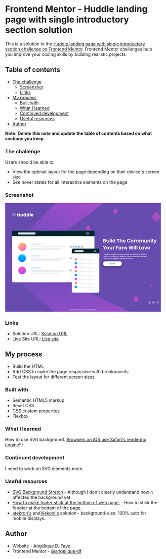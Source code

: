 # Frontend Mentor - Huddle landing page with single introductory section solution

This is a solution to the [Huddle landing page with single introductory section challenge on Frontend Mentor](https://www.frontendmentor.io/challenges/huddle-landing-page-with-a-single-introductory-section-B_2Wvxgi0). Frontend Mentor challenges help you improve your coding skills by building realistic projects. 

## Table of contents

- [The challenge](#the-challenge)
  - [Screenshot](#screenshot)
  - [Links](#links)
- [My process](#my-process)
  - [Built with](#built-with)
  - [What I learned](#what-i-learned)
  - [Continued development](#continued-development)
  - [Useful resources](#useful-resources)
- [Author](#author)

**Note: Delete this note and update the table of contents based on what sections you keep.**

### The challenge

Users should be able to:

- View the optimal layout for the page depending on their device's screen size
- See hover states for all interactive elements on the page

### Screenshot

![](./design/solution_screenshot.png)

### Links

- Solution URL: [Solution URL](https://github.com/angelique-df/huddle-landing-page-with-single-introductory-section-master)
- Live Site URL: [Live site](https://angelique-df.github.io/huddle-landing-page-with-single-introductory-section-master/)

## My process

- Build the HTML
- Add CSS to make the page responsive with breakpooints
- Test the layout for different screen sizes.

### Built with

- Semantic HTML5 markup
- Reset CSS
- CSS custom properties
- Flexbox

### What I learned

How to use SVG background.
[Browsers on iOS use Safari's rendering engine](https://www.howtogeek.com/184283/why-third-party-browsers-will-always-be-inferior-to-safari-on-iphone-and-ipad/)!!!

### Continued development

I need to work on SVG elements more.

### Useful resources

- [SVG Background Stretch](https://forum.webflow.com/t/svg-background-stretch/80917/6) - Although I don't clearly understand how it affected the background yet.
- [How to make footer stick at the bottom of web page.](https://dev.to/nehalahmadkhan/how-to-make-footer-stick-to-bottom-of-web-page-3i14) - How to stick the foooter at the bottom of the page.
- [atekron's](https://github.com/atekron/fm-huddle-landing-page-with-single-introductory-section/blob/master/style.css) and[Vjekoni's](https://github.com/Frontend-Mentor-projects/Huddle-landing-page/blob/main/style.css)  solution - background-size: 100% auto for mobile displays.

## Author

- Website - [Angélique D. Faye](https://adf.dev)
- Frontend Mentor - [@angelique-df](https://www.frontendmentor.io/profile/angelique-df)